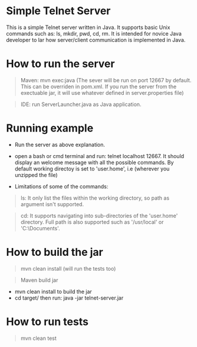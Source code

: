 Simple Telnet Server
=====================


This is a simple Telnet server written in Java. It supports basic Unix commands such as: ls, mkdir, pwd, cd, rm. It is intended for novice Java developer to lar how server/client communication is implemented in Java. 


How to run the server
=======================

> Maven: mvn exec:java (The sever will be run on port 12667 by default. This can be overriden in pom.xml. If you run the server from the exectuable jar, it will use whatever defined in server.properties file)


> IDE: run ServerLauncher.java as Java application.


Running example
================

* Run the server as above explanation. 
* open a bash or cmd terminal and run: telnet localhost 12667. It should display an welcome message with all the possible commands. By default working directoy is set to 'user.home', i.e (wherever you unzipped the file)

* Limitations of some of the commands:
  
> ls: It only list the files within the working directory, so path as argument isn't supported.

> cd: It supports navigating into sub-directories of the 'user.home' directory. Full path is also supported such as '/usr/local' or 'C:\Documents'.

How to build the jar
=====================
> mvn clean install (will run the tests too)

> Maven build jar

  * mvn clean install to build the jar
  * cd target/ then run: java -jar telnet-server.jar



How to run tests
=====================

> mvn clean test

